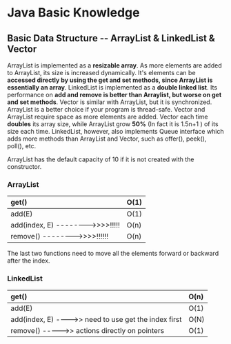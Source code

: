 # Java Basic Knowledge

## Basic Data Structure -- ArrayList & LinkedList & Vector

ArrayList is implemented as a **resizable array**. As more elements are added to ArrayList, its size is increased dynamically. It's elements can be **accessed directly by using the get and set methods, since ArrayList is essentially an array**. LinkedList is implemented as a **double linked list**. Its performance on **add and remove is better than Arraylist, but worse on get and set methods**. Vector is similar with ArrayList, but it is synchronized. ArrayList is a better choice if your program is thread-safe. Vector and ArrayList require space as more elements are added. Vector each time **doubles** its array size, while ArrayList grow **50%** \(In fact it is 1.5n+1 \) of its size each time. LinkedList, however, also implements Queue interface which adds more methods than ArrayList and Vector, such as offer\(\), peek\(\), poll\(\), etc.

ArrayList has the default capacity of 10 if it is not created with the constructor.

### ArrayList

| get\(\) | O\(1\) |
| :--- | :--- |
| add\(E\) | O\(1\) |
| add\(index, E\)  --------&gt;&gt;&gt;&gt;!!!!! | O\(n\) |
| remove\(\)    --------&gt;&gt;&gt;&gt;!!!!!! | O\(n\) |

The last two functions need to move all the elements forward or backward after the index.

### LinkedList

| get\(\) | O\(n\) |
| :--- | :--- |
| add\(E\) | O\(1\) |
| add\(index, E\)  ----&gt;&gt; need to use get the index first | O\(N\) |
| remove\(\) -----&gt;&gt; actions directly on pointers | O\(1\) |

### 



